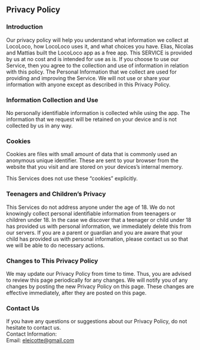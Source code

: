 Privacy Policy  
----------------

### Introduction  
Our privacy policy will help you understand what information we collect at LocoLoco, how LocoLoco uses it, and what choices you have.
Elias, Nicolas and Mattias built the LocoLoco app as a free app. This SERVICE is provided by us at no cost and is intended for use as is.
If you choose to use our Service, then you agree to the collection and use of information in relation with this policy. The Personal Information that we collect are used for providing and improving the Service. We will not use or share your information with anyone except as described in this Privacy Policy.  

### Information Collection and Use  
No personally identifiable information is collected while using the app. The information that we request will be retained on your device and is not collected by us in any way.

### Cookies  
Cookies are files with small amount of data that is commonly used an anonymous unique identifier. These are sent to your browser from the website that you visit and are stored on your devices’s internal memory.  

This Services does not use these “cookies” explicitly. 

### Teenagers and Children’s Privacy  
This Services do not address anyone under the age of 18. We do not knowingly collect personal identifiable information from teenagers or children under 18. In the case we discover that a teenager or child under 18 has provided us with personal information, we immediately delete this from our servers. If you  are  a  parent  or guardian and you are aware that your child has provided us with personal information, please contact us so that we will be able to do necessary actions.  

### Changes to This Privacy Policy  
We may update our Privacy Policy from time to time. Thus, you are advised to review this page periodically for any changes. We will notify you of any changes by posting the new Privacy Policy on this page. These changes are effective immediately, after they are posted on this page.  

### Contact Us  
If you have any questions or suggestions about our Privacy Policy, do not hesitate to contact us.  
Contact Information:  
Email: eleicotte@gmail.com 
